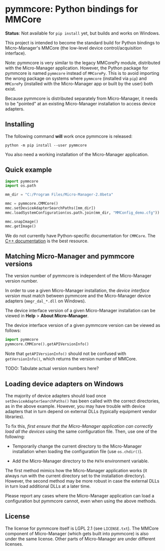pymmcore: Python bindings for MMCore
====================================

**Status**: Not available for `pip install` yet, but builds and works on
Windows.

This project is intended to become the standard build for Python bindings to
Micro-Manager's MMCore (the low-level device control/acquisition interface).

Note: pymmcore is very similar to the legacy MMCorePy module, distributed with
the Micro-Manager application. However, the Python package for pymmcore is
named `pymmcore` instead of `MMCorePy`. This is to avoid importing the wrong
package on systems where `pymmcore` (installed via `pip`) and `MMCorePy`
(installed with the Micro-Manager app or built by the user) both exist.

Because pymmcore is distributed separately from Micro-Manager, it needs to be
"pointed" at an existing Micro-Manager installation to access device adapters.


Installing
----------

The following command **will** work once pymmcore is released:
```
python -m pip install --user pymmcore
```

You also need a working installation of the Micro-Manager application.


Quick example
-------------

```python
import pymmcore
import os.path

mm_dir = "C:/Program Files/Micro-Manager-2.0beta"

mmc = pymmcore.CMMCore()
mmc.setDeviceAdapterSearchPaths([mm_dir])
mmc.loadSystemConfiguration(os.path.join(mm_dir, "MMConfig_demo.cfg"))

mmc.snapImage()
mmc.getImage()
```

We do not currently have Python-specific documentation for `CMMCore`. The [C++
documentation](https://valelab4.ucsf.edu/~MM/doc/MMCore/html/class_c_m_m_core.html)
is the best resource.


Matching Micro-Manager and pymmcore versions
--------------------------------------------

The version number of pymmcore is independent of the Micro-Manager version
number.

In order to use a given Micro-Manager installation, the _device interface
version_ must match between pymmcore and the Micro-Manager device adapters
(`mmgr_dal_*.dll` on Windows).

The device interface version of a given Micro-Manager installation can be
viewed in **Help** > **About Micro-Manager**.

The device interface version of a given pymmcore version can be viewed as
follows:
```python
import pymmcore
pymmcore.CMMCore().getAPIVersionInfo()
```

Note that `getAPIVersionInfo()` should not be confused with `getVersionInfo()`,
which returns the version number of MMCore.

TODO: Tabulate actual version numbers here?


Loading device adapters on Windows
----------------------------------

The majority of device adapters should load once
`setDeviceAdapterSearchPaths()` has been called with the correct directories,
as in the above example. However, you may have trouble with device adapters
that in turn depend on external DLLs (typically equipment vendor libraries).

To fix this, _first ensure that the Micro-Manager application can correctly
load all the devices_ using the same configuration file. Then, use one of the
following:

- Temporarily change the current directory to the Micro-Manager installation
  when loading the configuration file (use `os.chdir()`).

- Add the Micro-Manager directory to the `PATH` environment variable.

The first method mimics how the Micro-Manager application works (it always run
with the current directory set to the installation directory). However, the
second method may be more robust in case the external DLLs in turn load
additional DLLs at a later time.

Please report any cases where the Micro-Manager application can load a
configuration but pymmcore cannot, even when using the above methods.


License
-------

The license for pymmcore itself is LGPL 2.1 (see `LICENSE.txt`). The MMCore
component of Micro-Manager (which gets built into pymmcore) is also under the
same license. Other parts of Micro-Manager are under different licenses.
